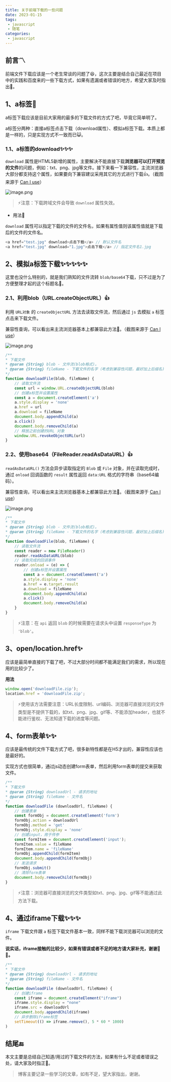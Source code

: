 ```yaml
---
title: 关于前端下载的一些问题
date: 2023-01-15
tags:
 - javascript
 - 随笔
categories:
 - javascript
---
```


## 前言〽️

前端文件下载应该是一个老生常谈的问题了😆，这次主要是结合自己最近在项目中的实践和百度来的一些下载方式，如果有遗漏或者错误的地方，希望大家及时指出🙇。

## 1、a标签🥇

a标签下载应该是目前大家用的最多的下载文件的方式了吧，毕竟它简单明了。

a标签分两种：直接a标签点击下载（download属性）、模拟a标签下载。本质上都是一样的，只是实现方式不一致而已😺。

### 1.1、a标签的download✨✨✨

`download` 属性是HTML5新增的属性，主要解决不能直接下载**浏览器可以打开预览的文件**的问题，例如：txt、png、jpg等文件。接下来看一下兼容性，主流浏览器大部分都支持这个属性，如果要向下兼容建议采用其它的方式进行下载👍。（截图来源于 [Can I use](https://caniuse.com/?search=a%3Adownload)）

![image.png](https://p3-juejin.byteimg.com/tos-cn-i-k3u1fbpfcp/a13ef20e0c9344c69250ab6c1777361a~tplv-k3u1fbpfcp-watermark.image?)

> ⚡注意：下载跨域文件会导致 `download` 属性失效。

- 用法🤪

`download` 属性可以指定下载的文件的文件名，如果有属性值则该属性值就是下载后的文件的文件名。

```js
<a href="test.jpg" download>点击下载</a> // 默认文件名
<a href="test.jpg" download="1.jpg">点击下载</a> // 指定文件名1.jpg
```

## 2、模拟a标签下载✨✨✨✨✨

这里也没什么特别的，就是我们熟知的文件流转 `blob/base64`下载，只不过是为了方便整理才起的这个标题名🙇。

### 2.1、利用blob（URL.createObjectURL）👍

利用 `URL对象` 的 `createObjectURL` 方法去读取文件流，然后通过 `js` 去模拟 `a` 标签点击来下载文件。

兼容性查询，可以看出来主流浏览器基本上都兼容此方法🤪。（截图来源于 [Can I use]( https://caniuse.com/?search=createObjectURL )）

![image.png](https://p9-juejin.byteimg.com/tos-cn-i-k3u1fbpfcp/6ab876077bbd4ec3910fe119aebeef86~tplv-k3u1fbpfcp-watermark.image?)

```js
/**
* 下载文件 
* @param {String} blob - 文件流(blob格式)。
* @param {String} fileName - 下载文件的名字（考虑到兼容性问题，最好加上后缀名)
*/
function downloadFile(blob, fileName) {
    // 读取文件流
    const url = window.URL.createObjectURL(blob)
    // 创建a标签并设置属性
    const a = document.createElement('a')
    a.style.display = 'none'
    a.href = url
    a.download = fileName
    document.body.appendChild(a)
    a.click()
    document.body.removeChild(a)
    // 释放之前创建的URL 对象
    window.URL.revokeObjectURL(url)
}
```
### 2.2、使用base64（FileReader.readAsDataURL）👍

`readAsDataURL()` 方法会异步读取指定的 `Blob` 或 `File` 对象，并在读取完成时，通过 `onload` 回调函数的 `result` 属性返回 `data:URL` 格式的字符串（base64编码）。

兼容性查询，可以看出来主流浏览器基本上都兼容此方法🤪。（截图来源于 [Can I use](https://caniuse.com/?search=readAsDataURL)）

![image.png](https://p3-juejin.byteimg.com/tos-cn-i-k3u1fbpfcp/7b1f7f4dac5f48989d09b1fc108be59b~tplv-k3u1fbpfcp-watermark.image?)

```js
/**
* 下载文件 
* @param {String} blob - 文件流(blob格式)。
* @param {String} fileName - 下载文件的名字（考虑到兼容性问题，最好加上后缀名)
*/
function downloadFile(blob, fileName) {
    // 读取文件流
    const reader = new FileReader()
    reader.readAsDataURL(blob)
    // 读取完成的回调事件
    reader.onload = (e) => {
        // 创建a标签并设置属性
        const a = document.createElement('a')
        a.style.display = 'none'
        a.href = e.target.result
        a.download = fileName
        document.body.appendChild(a)
        a.click()
        document.body.removeChild(a)
    }
}
```

> ⚡注意：在 `api` 返回 `blob` 的时候需要在请求头中设置 `responseType` 为 `'blob'`。

## 3、open/location.href✨

应该是最简单直接的下载了吧，不过大部分时间都不能满足我们的需求，所以现在用的比较少了。

**用法**

```js
window.open('downloadFile.zip');
location.href = 'downloadFile.zip';
```

> ⚡使用该方法需要注意：URL长度限制、url编码、浏览器可直接浏览的文件类型是不提供下载的，如txt、png、jpg、gif等、不能添加header，也就不能进行鉴权、无法知道下载的进度等问题。

## 4、form表单✨✨

应该是最传统的文件下载方式了吧，很多新特性都是在H5才出的，兼容性应该也是最好的。

实现方式也很简单，通过js动态创建form表单，然后利用form表单的提交来获取文件。

```js
/**
* 下载文件
* @param {String} downloadUrl - 请求的地址
* @param {String} fileName - 文件名
*/
function downloadFile (downloadUrl, fileName) {
    // 创建表单
    const formObj = document.createElement('form')
    formObj.action = downloadUrl
    formObj.method = 'get'
    formObj.style.display = 'none'
    // 创建input，用于传参
    const formItem = document.createElement('input');
    formItem.value = fileName
    formItem.name = 'fileName'
    formObj.appendChild(formItem)
    document.body.appendChild(formObj)
    // 发送请求
    formObj.submit()
    // 清除form表单
    document.body.removeChild(formObj)
}
```

> ⚡注意：浏览器可直接浏览的文件类型如txt、png、jpg、gif等不能通过此方法下载。

## 4、通过iframe下载✨✨✨

`iframe` 下载文件跟 `a` 标签下载文件基本一致，同样不能下载浏览器可以浏览的文件。

**说实话，iframe接触的比较少，如果有错误或者不足的地方请大家补充，谢谢🙏🙏。**

```js
/**
* 下载文件
* @param {String} downloadUrl - 请求的地址
* @param {String} fileName - 文件名
*/
function downloadFile (downloadUrl, fileName) {
    // 创建iframe 
    const iframe = document.createElement("iframe")
    iframe.style.display = "none"
    iframe.src = downloadUrl
    document.body.appendChild(iframe)
    // 异步删除iframe标签
    setTimeout(() => iframe.remove(), 5 * 60 * 1000)
)
```

## 结尾🔚

本文主要是总结自己知道/用过的下载文件的方法，如果有什么不足或者错误之处，请大家及时指正🙏。

> 博客主要记录一些学习的文章，如有不足，望大家指出，谢谢。
